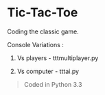 Tic-Tac-Toe
===========

Coding the classic game.


Console Variations :

1) Vs players - tttmultiplayer.py

2) Vs computer - tttai.py


>Coded in Python 3.3
